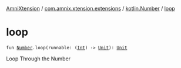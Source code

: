 [AmniXtension](../../index.md) / [com.amnix.xtension.extensions](../index.md) / [kotlin.Number](index.md) / [loop](./loop.md)

# loop

`fun `[`Number`](https://kotlinlang.org/api/latest/jvm/stdlib/kotlin/-number/index.html)`.loop(runnable: (`[`Int`](https://kotlinlang.org/api/latest/jvm/stdlib/kotlin/-int/index.html)`) -> `[`Unit`](https://kotlinlang.org/api/latest/jvm/stdlib/kotlin/-unit/index.html)`): `[`Unit`](https://kotlinlang.org/api/latest/jvm/stdlib/kotlin/-unit/index.html)

Loop Through the Number

